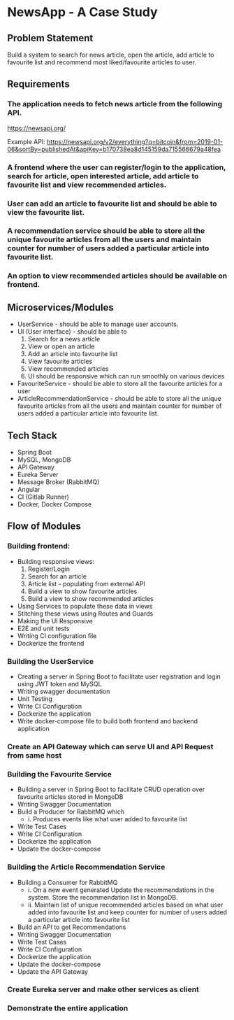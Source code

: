 # NewsApp - A Case Study

## Problem Statement

Build a system to search for news article, open the article, add article to favourite list and recommend most liked/favourite articles to user.

## Requirements

### The application needs to fetch news article from the following API.
https://newsapi.org/

Example API:
https://newsapi.org/v2/everything?q=bitcoin&from=2019-01-06&sortBy=publishedAt&apiKey=b170738ea8d145159da715566679a48fea

### A frontend where the user can register/login to the application, search for article, open interested article, add article to favourite list and view recommended articles.
### User can add an article to favourite list and should be able to view the favourite list.
### A recommendation service should be able to store all the unique favourite articles from all the users and maintain counter for number of users added a particular article into favourite list. 
### An option to view recommended articles should be available on frontend. 

## Microservices/Modules

- UserService - should be able to manage user accounts.
- UI (User interface) -  should be able to
    1. Search for a news article
    2. View or open an article 
    3. Add an article into favourite list
    4. View favourite articles
    5. View recommended articles
    5. UI should be responsive which can run smoothly on various devices 
- FavouriteService - should be able to store all the favourite articles for a user
- ArticleRecommendationService - should be able to store all the unique favourite         articles from all the users and maintain counter for number of users added a            particular article into favourite list.

## Tech Stack
- Spring Boot
- MySQL, MongoDB
- API Gateway
- Eureka Server
- Message Broker (RabbitMQ)
- Angular
- CI (Gitlab Runner)
- Docker, Docker Compose

## Flow of Modules

### Building frontend:
- Building responsive views:
    1. Register/Login
    2. Search for an article
    3. Article list - populating from external API
    4. Build a view to show favourite articles
    5. Build a view to show recommended articles
- Using Services to populate these data in views
- Stitching these views using Routes and Guards
- Making the UI Responsive
- E2E and unit tests
- Writing CI configuration file
- Dockerize the frontend

### Building the UserService
- Creating a server in Spring Boot to facilitate user registration and login using JWT    token and MySQL
- Writing swagger documentation
- Unit Testing
- Write CI Configuration
- Dockerize the application
- Write docker-compose file to build both frontend and backend application

### Create an API Gateway which can serve UI and API Request from same host

### Building the Favourite Service
- Building a server in Spring Boot to facilitate CRUD operation over favourite articles   stored in MongoDB
- Writing Swagger Documentation
- Build a Producer for RabbitMQ which
  - i. Produces events like what user added to favourite list
- Write Test Cases
- Write CI Configuration
- Dockerize the application
- Update the docker-compose

### Building the Article Recommendation Service
- Building a Consumer for RabbitMQ
  - i. On a new event generated Update the recommendations in the system.  Store the         recommendation list in MongoDB.
  - ii. Maintain list of unique recommended articles based on what user added into            favourite list and keep counter for number of users added a particular article        into favourite list
- Build an API to get Recommendations
- Writing Swagger Documentation
- Write Test Cases
- Write CI Configuration
- Dockerize the application
- Update the docker-compose
- Update the API Gateway

### Create Eureka server and make other services as client

### Demonstrate the entire application
